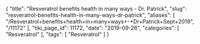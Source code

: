 {
    "title": "Resveratrol benefits health in many ways - Dr. Patrick",
    "slug": "resveratrol-benefits-health-in-many-ways-dr-patrick",
    "aliases": [
        "/Resveratrol+benefits+health+in+many+ways+-+Dr+Patrick+Sept+2019",
        "/11172"
    ],
    "tiki_page_id": 11172,
    "date": "2019-09-26",
    "categories": [
        "Resveratrol"
    ],
    "tags": [
        "Resveratrol"
    ]
}